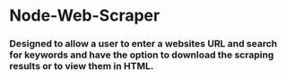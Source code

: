 # Node-Web-Scraper
### Designed to allow a user to enter a websites URL and search for keywords and have the option to download the scraping results or to view them in HTML.
